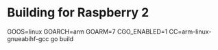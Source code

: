 # Building for Raspberry 2

GOOS=linux GOARCH=arm GOARM=7 CGO_ENABLED=1 CC=arm-linux-gnueabihf-gcc go build
